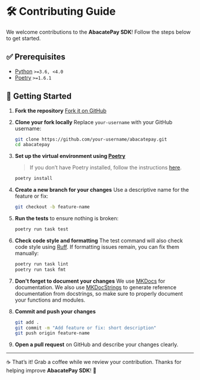 # 🛠️ Contributing Guide

We welcome contributions to the **AbacatePay SDK**! Follow the steps below to get started.

## ✅ Prerequisites

* [Python](https://www.python.org/downloads/) `>=3.6, <4.0`
* [Poetry](https://python-poetry.org/) `>=1.6.1`

## 🚀 Getting Started

1. **Fork the repository**
   [Fork it on GitHub](https://github.com/AbacatePay/abacatepay-python-sdk/fork)

2. **Clone your fork locally**
   Replace `your-username` with your GitHub username:

   ```bash
   git clone https://github.com/your-username/abacatepay.git
   cd abacatepay
   ```

3. **Set up the virtual environment using [Poetry](https://python-poetry.org/)**

   > If you don’t have Poetry installed, follow the instructions [here](https://python-poetry.org/docs/#installing-with-the-official-installer).

   ```bash
   poetry install
   ```

4. **Create a new branch for your changes**
   Use a descriptive name for the feature or fix:

   ```bash
   git checkout -b feature-name
   ```

5. **Run the tests** to ensure nothing is broken:

   ```bash
   poetry run task test
   ```

6. **Check code style and formatting**
   The test command will also check code style using [Ruff](https://docs.astral.sh/ruff/).
   If formatting issues remain, you can fix them manually:

   ```bash
   poetry run task lint
   poetry run task fmt
   ```

7. **Don't forget to document your changes**
   We use [MKDocs](https://www.mkdocs.org/user-guide/) for documentation.
   We also use [MKDocStrings](https://mkdocstrings.github.io/) to generate reference documentation from docstrings, so make sure to properly document your functions and modules.

8. **Commit and push your changes**

   ```bash
   git add .
   git commit -m "Add feature or fix: short description"
   git push origin feature-name
   ```

9. **Open a pull request** on GitHub and describe your changes clearly.

---

☕ That’s it! Grab a coffee while we review your contribution.
Thanks for helping improve **AbacatePay SDK**! 🙌
